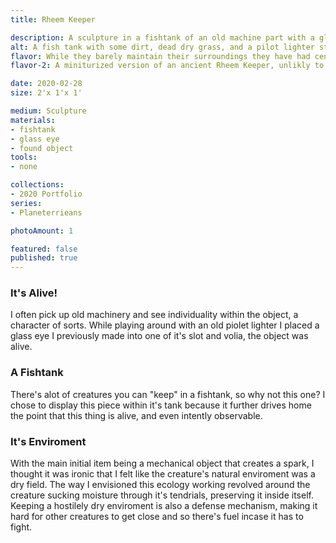 ```yaml
---
title: Rheem Keeper

description: A sculpture in a fishtank of an old machine part with a glass eye.
alt: A fish tank with some dirt, dead dry grass, and a pilot lighter stuck into the ground with glass eyes.
flavor: While they barely maintain their surroundings they have had centeries to improve their internal enviroment.
flavor-2: A miniturized version of an ancient Rheem Keeper, unlikly to contain one itself, but artifically intelligent none the less.

date: 2020-02-28
size: 2'x 1'x 1'

medium: Sculpture
materials:
- fishtank
- glass eye
- found object
tools:
- none

collections:
- 2020 Portfolio
series:
- Planeterrieans 

photoAmount: 1

featured: false
published: true
---
```

### It's Alive!
I often pick up old machinery and see individuality within the object, a character of sorts.
While playing around with an old piolet lighter I placed a glass eye I previously made into one of it's slot and volia, the object was alive.

### A Fishtank 
There's alot of creatures you can "keep" in a fishtank, so why not this one?
I chose to display this piece within it's tank because it further drives home the point that this thing is alive, and even intently observable.

### It's Enviroment
With the main initial item being a mechanical object that creates a spark, I thought it was ironic that I felt like the creature's natural enviroment was a dry field.
The way I envisioned this ecology working revolved around the creature sucking moisture through it's tendrials, preserving it inside itself.
Keeping a hostilely dry enviroment is also a defense mechanism, making it hard for other creatures to get close and so there's fuel incase it has to fight.
